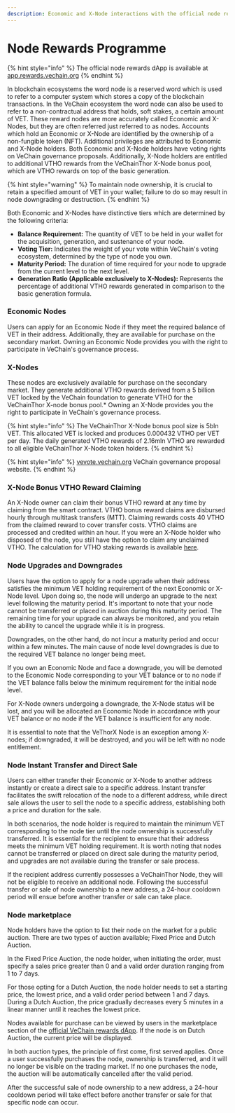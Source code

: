 ```yaml
---
description: Economic and X-Node interactions with the official node rewards dApp.
---
```


# Node Rewards Programme

{% hint style="info" %}
The official node rewards dApp is available at [app.rewards.vechain.org](https://app.rewards.vechain.org)
{% endhint %}

In blockchain ecosystems the word node is a reserved word which is used to refer to a computer system which stores a copy of the blockchain transactions. In the VeChain ecosystem the word node can also be used to refer to a non-contractual address that holds, soft stakes, a certain amount of VET. These reward nodes are more accurately called Economic and X-Nodes, but they are often referred just referred to as nodes. Accounts which hold an Economic or X-Node are identified by the ownership of a non-fungible token (NFT). Additional privileges are attributed to Economic and X-Node holders. Both Economic and X-Node holders have voting rights on VeChain governance proposals. Additionally, X-Node holders are entitled to additional VTHO rewards from the VeChainThor X-Node bonus pool, which are VTHO rewards on top of the basic generation.

{% hint style="warning" %}
To maintain node ownership, it is crucial to retain a specified amount of VET in your wallet; failure to do so may result in node downgrading or destruction.
{% endhint %}

Both Economic and X-Nodes have distinctive tiers which are determined by the following criteria:

* **Balance Requirement:** The quantity of VET to be held in your wallet for the acquisition, generation, and sustenance of your node.
* **Voting Tier:** Indicates the weight of your vote within VeChain's voting ecosystem, determined by the type of node you own.
* **Maturity Period:** The duration of time required for your node to upgrade from the current level to the next level.
* **Generation Ratio (Applicable exclusively to X-Nodes):** Represents the percentage of additional VTHO rewards generated in comparison to the basic generation formula.

### Economic Nodes

Users can apply for an Economic Node if they meet the required balance of VET in their address. Additionally, they are available for purchase on the secondary market. Owning an Economic Node provides you with the right to participate in VeChain's governance process.

### X-Nodes

These nodes are exclusively available for purchase on the secondary market. They generate additional VTHO rewards derived from a 5 billion VET locked by the VeChain foundation to generate VTHO for the VeChainThor X-node bonus pool.\* Owning an X-Node provides you the right to participate in VeChain's governance process.

{% hint style="info" %}
The VeChainThor X-Node bonus pool size is 5bln VET. This allocated VET is locked and produces 0.000432 VTHO per VET per day. The daily generated VTHO rewards of 2.16mln VTHO are rewarded to all eligible VeChainThor X-Node token holders.
{% endhint %}

{% hint style="info" %}
[vevote.vechain.org](https://vevote.vechain.org) VeChain governance proposal website.
{% endhint %}

### X-Node Bonus VTHO Reward Claiming

An X-Node owner can claim their bonus VTHO reward at any time by claiming from the smart contract. VTHO bonus reward claims are disbursed hourly through multitask transfers (MTT). Claiming rewards costs 40 VTHO from the claimed reward to cover transfer costs. VTHO claims are processed and credited within an hour. If you were an X-Node holder who disposed of the node, you still have the option to claim any unclaimed VTHO. The calculation for VTHO staking rewards is available [here](https://vechainstats.com/vtho-calculator/).

### Node Upgrades and Downgrades

Users have the option to apply for a node upgrade when their address satisfies the minimum VET holding requirement of the next Economic or X-Node level. Upon doing so, the node will undergo an upgrade to the next level following the maturity period. It's important to note that your node cannot be transferred or placed in auction during this maturity period. The remaining time for your upgrade can always be monitored, and you retain the ability to cancel the upgrade while it is in progress.

Downgrades, on the other hand, do not incur a maturity period and occur within a few minutes. The main cause of node level downgrades is due to the required VET balance no longer being meet.

If you own an Economic Node and face a downgrade, you will be demoted to the Economic Node corresponding to your VET balance or to no node if the VET balance falls below the minimum requirement for the initial node level.

For X-Node owners undergoing a downgrade, the X-Node status will be lost, and you will be allocated an Economic Node in accordance with your VET balance or no node if the VET balance is insufficient for any node.

It is essential to note that the VeThorX Node is an exception among X-nodes; if downgraded, it will be destroyed, and you will be left with no node entitlement.

### Node Instant Transfer and Direct Sale

Users can either transfer their Economic or X-Node to another address instantly or create a direct sale to a specific address. Instant transfer facilitates the swift relocation of the node to a different address, while direct sale allows the user to sell the node to a specific address, establishing both a price and duration for the sale.

In both scenarios, the node holder is required to maintain the minimum VET corresponding to the node tier until the node ownership is successfully transferred. It is essential for the recipient to ensure that their address meets the minimum VET holding requirement. It is worth noting that nodes cannot be transferred or placed on direct sale during the maturity period, and upgrades are not available during the transfer or sale process.

If the recipient address currently possesses a VeChainThor Node, they will not be eligible to receive an additional node. Following the successful transfer or sale of node ownership to a new address, a 24-hour cooldown period will ensue before another transfer or sale can take place.

### Node marketplace

Node holders have the option to list their node on the market for a public auction. There are two types of auction available; Fixed Price and Dutch Auction.

In the Fixed Price Auction, the node holder, when initiating the order, must specify a sales price greater than 0 and a valid order duration ranging from 1 to 7 days.

For those opting for a Dutch Auction, the node holder needs to set a starting price, the lowest price, and a valid order period between 1 and 7 days. During a Dutch Auction, the price gradually decreases every 5 minutes in a linear manner until it reaches the lowest price.

Nodes available for purchase can be viewed by users in the marketplace section of the [official VeChain rewards dApp](https://app.rewards.vechain.org). If the node is on Dutch Auction, the current price will be displayed.

In both auction types, the principle of first come, first served applies. Once a user successfully purchases the node, ownership is transferred, and it will no longer be visible on the trading market. If no one purchases the node, the auction will be automatically cancelled after the valid period.

After the successful sale of node ownership to a new address, a 24-hour cooldown period will take effect before another transfer or sale for that specific node can occur.
